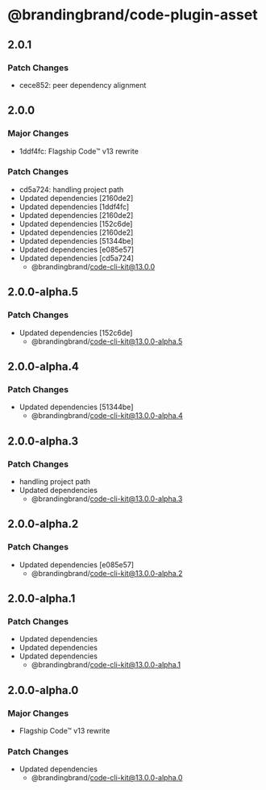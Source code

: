 # @brandingbrand/code-plugin-asset

## 2.0.1

### Patch Changes

- cece852: peer dependency alignment

## 2.0.0

### Major Changes

- 1ddf4fc: Flagship Code™ v13 rewrite

### Patch Changes

- cd5a724: handling project path
- Updated dependencies [2160de2]
- Updated dependencies [1ddf4fc]
- Updated dependencies [2160de2]
- Updated dependencies [152c6de]
- Updated dependencies [2160de2]
- Updated dependencies [51344be]
- Updated dependencies [e085e57]
- Updated dependencies [cd5a724]
  - @brandingbrand/code-cli-kit@13.0.0

## 2.0.0-alpha.5

### Patch Changes

- Updated dependencies [152c6de]
  - @brandingbrand/code-cli-kit@13.0.0-alpha.5

## 2.0.0-alpha.4

### Patch Changes

- Updated dependencies [51344be]
  - @brandingbrand/code-cli-kit@13.0.0-alpha.4

## 2.0.0-alpha.3

### Patch Changes

- handling project path
- Updated dependencies
  - @brandingbrand/code-cli-kit@13.0.0-alpha.3

## 2.0.0-alpha.2

### Patch Changes

- Updated dependencies [e085e57]
  - @brandingbrand/code-cli-kit@13.0.0-alpha.2

## 2.0.0-alpha.1

### Patch Changes

- Updated dependencies
- Updated dependencies
- Updated dependencies
  - @brandingbrand/code-cli-kit@13.0.0-alpha.1

## 2.0.0-alpha.0

### Major Changes

- Flagship Code™ v13 rewrite

### Patch Changes

- Updated dependencies
  - @brandingbrand/code-cli-kit@13.0.0-alpha.0
